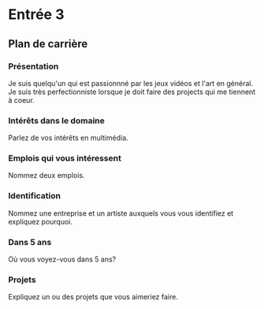 # Entrée 3
## Plan de carrière

### Présentation
Je suis quelqu'un qui est passionnné par les jeux vidéos et l'art en général. Je suis très perfectionniste lorsque je doit faire des projects qui me tiennent à coeur. 

### Intérêts dans le domaine
Parlez de vos intérêts en multimédia. 

### Emplois qui vous intéressent
Nommez deux emplois.

### Identification
Nommez une entreprise et un artiste auxquels vous vous identifiez et expliquez pourquoi. 

### Dans 5 ans
Où vous voyez-vous dans 5 ans? 

### Projets
Expliquez un ou des projets que vous aimeriez faire. 

